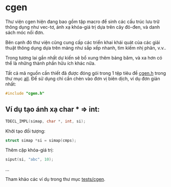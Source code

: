 # cgen
Thư viện cgen hiện đang bao gồm tập macro để sinh các cấu trúc lưu trữ thông dụng như vec-tơ, ánh xạ khóa-giá trị dựa trên cây đỏ-đen, và danh sách móc nối đơn.

Bên cạnh đó thư viện cũng cung cấp các triển khai khái quát của các giải thuật thông dụng dựa trên mảng như sắp xếp nhanh, tìm kiếm nhị phân, v.v..

Trong tương lai gần nhất dự kiến sẽ bổ xung thêm bảng băm, và xa hơn có thể là những thành phần hữu ích khác nữa.

Tất cả mã nguồn cần thiết đã được đóng gói trong 1 tệp tiêu đề [cgen.h](all/cgen.h) trong thư mục [all](all).
Để sử dụng chỉ cần chèn vào đơn vị biên dịch, ví dụ đơn giản nhất:
```C
#include "cgen.h"
```

## Ví dụ tạo ánh xạ char * => int:
```C
TDECL_IMPL(simap, char *, int, si);
```
Khởi tạo đối tượng:
```C
struct simap *si = simap(cmps);
```
Thêm cặp khóa-giá trị:
```C
siput(si, "abc", 10);
```
...

Tham khảo các ví dụ trong thư mục [tests/cgen](tests/cgen).
